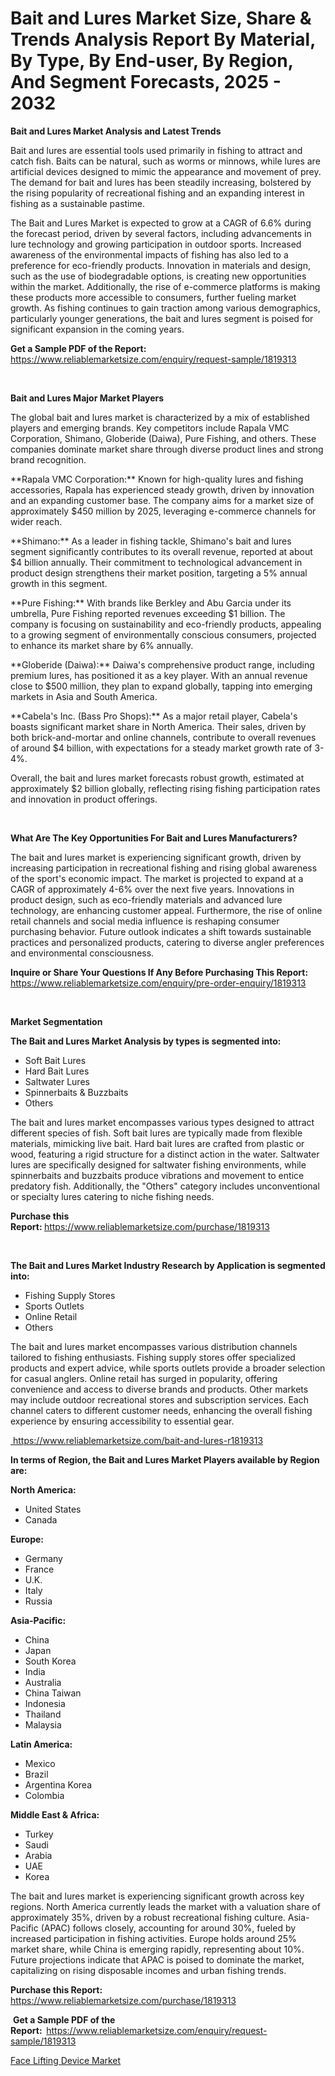 <p><h1>Bait and Lures Market Size, Share & Trends Analysis Report By Material, By Type, By End-user, By Region, And Segment Forecasts, 2025 - 2032</h1></p><p><strong>Bait and Lures Market Analysis and Latest Trends</strong></p>
<p><p>Bait and lures are essential tools used primarily in fishing to attract and catch fish. Baits can be natural, such as worms or minnows, while lures are artificial devices designed to mimic the appearance and movement of prey. The demand for bait and lures has been steadily increasing, bolstered by the rising popularity of recreational fishing and an expanding interest in fishing as a sustainable pastime. </p><p>The Bait and Lures Market is expected to grow at a CAGR of 6.6% during the forecast period, driven by several factors, including advancements in lure technology and growing participation in outdoor sports. Increased awareness of the environmental impacts of fishing has also led to a preference for eco-friendly products. Innovation in materials and design, such as the use of biodegradable options, is creating new opportunities within the market. Additionally, the rise of e-commerce platforms is making these products more accessible to consumers, further fueling market growth. As fishing continues to gain traction among various demographics, particularly younger generations, the bait and lures segment is poised for significant expansion in the coming years.</p></p>
<p><strong>Get a Sample PDF of the Report:&nbsp;</strong> <a href="https://www.reliablemarketsize.com/enquiry/request-sample/1819313?utm_campaign=2213&utm_medium=2&utm_source=Github&utm_content=ia&utm_term=07022025&utm_id=bait-and-lures">https://www.reliablemarketsize.com/enquiry/request-sample/1819313</a></p>
<p>&nbsp;</p>
<p><strong>Bait and Lures Major Market Players</strong></p>
<p><p>The global bait and lures market is characterized by a mix of established players and emerging brands. Key competitors include Rapala VMC Corporation, Shimano, Globeride (Daiwa), Pure Fishing, and others. These companies dominate market share through diverse product lines and strong brand recognition.</p><p>**Rapala VMC Corporation:** Known for high-quality lures and fishing accessories, Rapala has experienced steady growth, driven by innovation and an expanding customer base. The company aims for a market size of approximately $450 million by 2025, leveraging e-commerce channels for wider reach.</p><p>**Shimano:** As a leader in fishing tackle, Shimano's bait and lures segment significantly contributes to its overall revenue, reported at about $4 billion annually. Their commitment to technological advancement in product design strengthens their market position, targeting a 5% annual growth in this segment.</p><p>**Pure Fishing:** With brands like Berkley and Abu Garcia under its umbrella, Pure Fishing reported revenues exceeding $1 billion. The company is focusing on sustainability and eco-friendly products, appealing to a growing segment of environmentally conscious consumers, projected to enhance its market share by 6% annually.</p><p>**Globeride (Daiwa):** Daiwa's comprehensive product range, including premium lures, has positioned it as a key player. With an annual revenue close to $500 million, they plan to expand globally, tapping into emerging markets in Asia and South America.</p><p>**Cabela's Inc. (Bass Pro Shops):** As a major retail player, Cabela's boasts significant market share in North America. Their sales, driven by both brick-and-mortar and online channels, contribute to overall revenues of around $4 billion, with expectations for a steady market growth rate of 3-4%.</p><p>Overall, the bait and lures market forecasts robust growth, estimated at approximately $2 billion globally, reflecting rising fishing participation rates and innovation in product offerings.</p></p>
<p>&nbsp;</p>
<p><strong>What Are The Key Opportunities For Bait and Lures Manufacturers?</strong></p>
<p><p>The bait and lures market is experiencing significant growth, driven by increasing participation in recreational fishing and rising global awareness of the sport's economic impact. The market is projected to expand at a CAGR of approximately 4-6% over the next five years. Innovations in product design, such as eco-friendly materials and advanced lure technology, are enhancing customer appeal. Furthermore, the rise of online retail channels and social media influence is reshaping consumer purchasing behavior. Future outlook indicates a shift towards sustainable practices and personalized products, catering to diverse angler preferences and environmental consciousness.</p></p>
<p><strong>Inquire or Share Your Questions If Any Before Purchasing This Report:</strong> <a href="https://www.reliablemarketsize.com/enquiry/pre-order-enquiry/1819313?utm_campaign=2213&utm_medium=2&utm_source=Github&utm_content=ia&utm_term=07022025&utm_id=bait-and-lures">https://www.reliablemarketsize.com/enquiry/pre-order-enquiry/1819313</a></p>
<p>&nbsp;</p>
<p><strong>Market Segmentation</strong></p>
<p><strong>The Bait and Lures Market Analysis by types is segmented into:</strong></p>
<p><ul><li>Soft Bait Lures</li><li>Hard Bait Lures</li><li>Saltwater Lures</li><li>Spinnerbaits & Buzzbaits</li><li>Others</li></ul></p>
<p><p>The bait and lures market encompasses various types designed to attract different species of fish. Soft bait lures are typically made from flexible materials, mimicking live bait. Hard bait lures are crafted from plastic or wood, featuring a rigid structure for a distinct action in the water. Saltwater lures are specifically designed for saltwater fishing environments, while spinnerbaits and buzzbaits produce vibrations and movement to entice predatory fish. Additionally, the "Others" category includes unconventional or specialty lures catering to niche fishing needs.</p></p>
<p><strong>Purchase this Report:&nbsp;</strong><a href="https://www.reliablemarketsize.com/purchase/1819313?utm_campaign=2213&utm_medium=2&utm_source=Github&utm_content=ia&utm_term=07022025&utm_id=bait-and-lures">https://www.reliablemarketsize.com/purchase/1819313</a></p>
<p>&nbsp;</p>
<p><strong>The Bait and Lures Market Industry Research by Application is segmented into:</strong></p>
<p><ul><li>Fishing Supply Stores</li><li>Sports Outlets</li><li>Online Retail</li><li>Others</li></ul></p>
<p><p>The bait and lures market encompasses various distribution channels tailored to fishing enthusiasts. Fishing supply stores offer specialized products and expert advice, while sports outlets provide a broader selection for casual anglers. Online retail has surged in popularity, offering convenience and access to diverse brands and products. Other markets may include outdoor recreational stores and subscription services. Each channel caters to different customer needs, enhancing the overall fishing experience by ensuring accessibility to essential gear.</p></p>
<p><a href="https://www.reliablemarketsize.com/bait-and-lures-r1819313?utm_campaign=2213&utm_medium=2&utm_source=Github&utm_content=ia&utm_term=07022025&utm_id=bait-and-lures">&nbsp;https://www.reliablemarketsize.com/bait-and-lures-r1819313</a></p>
<p><strong>In terms of Region, the Bait and Lures Market Players available by Region are:</strong></p>
<p>
    <p> <strong> North America: </strong>
        <ul>
            <li>United States</li>
            <li>Canada</li>
        </ul>
        </p> 
    <p> <strong> Europe: </strong>
        <ul>
            <li>Germany</li>
            <li>France</li>
            <li>U.K.</li>
            <li>Italy</li>
            <li>Russia</li>
        </ul>
        </p> 
    <p> <strong> Asia-Pacific: </strong>
        <ul>
            <li>China</li>
            <li>Japan</li>
            <li>South Korea</li>
            <li>India</li>
            <li>Australia</li>
            <li>China Taiwan</li>
            <li>Indonesia</li>
            <li>Thailand</li>
            <li>Malaysia</li>
        </ul>
        </p> 
    <p> <strong> Latin America: </strong>
        <ul>
            <li>Mexico</li>
            <li>Brazil</li>
            <li>Argentina Korea</li>
            <li>Colombia</li>
        </ul>
        </p> 
    <p> <strong> Middle East & Africa: </strong>
        <ul>
            <li>Turkey</li>
            <li>Saudi</li>
            <li>Arabia</li>
            <li>UAE</li>
            <li>Korea</li>
        </ul>
    </p>
    </p>
<p><p>The bait and lures market is experiencing significant growth across key regions. North America currently leads the market with a valuation share of approximately 35%, driven by a robust recreational fishing culture. Asia-Pacific (APAC) follows closely, accounting for around 30%, fueled by increased participation in fishing activities. Europe holds around 25% market share, while China is emerging rapidly, representing about 10%. Future projections indicate that APAC is poised to dominate the market, capitalizing on rising disposable incomes and urban fishing trends.</p></p>
<p><strong>Purchase this Report: </strong><a href="https://www.reliablemarketsize.com/purchase/1819313?utm_campaign=2213&utm_medium=2&utm_source=Github&utm_content=ia&utm_term=07022025&utm_id=bait-and-lures">https://www.reliablemarketsize.com/purchase/1819313</a></p>
<p>&nbsp;<strong>Get a Sample PDF of the Report:&nbsp;&nbsp;</strong><a href="https://www.reliablemarketsize.com/enquiry/request-sample/1819313?utm_campaign=2213&utm_medium=2&utm_source=Github&utm_content=ia&utm_term=07022025&utm_id=bait-and-lures">https://www.reliablemarketsize.com/enquiry/request-sample/1819313</a></p>
<p><strong></strong></p>
<p><p><a href="https://github.com/FahadAhmed223/Market-Research-Report-List-1/blob/main/face-lifting-device-market.md?utm_campaign=2213&utm_medium=2&utm_source=Github&utm_content=ia&utm_term=07022025&utm_id=bait-and-lures">Face Lifting Device Market</a></p></p>
